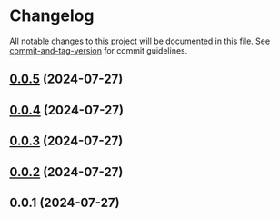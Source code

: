 # Changelog

All notable changes to this project will be documented in this file. See [commit-and-tag-version](https://github.com/absolute-version/commit-and-tag-version) for commit guidelines.

## [0.0.5](https://github.com/Essential-Component-Toolbox/my-external-links/compare/v0.0.4...v0.0.5) (2024-07-27)

## [0.0.4](https://github.com/Essential-Component-Toolbox/my-external-links/compare/v0.0.3...v0.0.4) (2024-07-27)

## [0.0.3](https://github.com/Essential-Component-Toolbox/my-external-links/compare/v0.0.2...v0.0.3) (2024-07-27)

## [0.0.2](https://github.com/Essential-Component-Toolbox/my-external-links/compare/v0.0.1...v0.0.2) (2024-07-27)

## 0.0.1 (2024-07-27)
